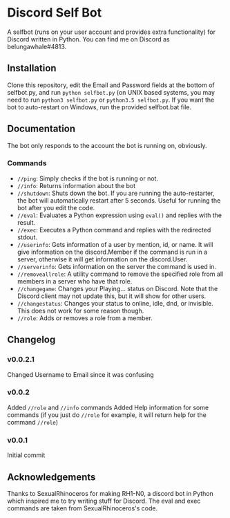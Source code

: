 # Discord Self Bot
A selfbot (runs on your user account and provides extra functionality) for Discord written in Python.
You can find me on Discord as belungawhale#4813.

## Installation
Clone this repository, edit the Email and Password fields at the bottom of selfbot.py, and run `python selfbot.py` (on UNIX based systems, you may need to run `python3 selfbot.py` or `python3.5 selfbot.py`. If you want the bot to auto-restart on Windows, run the provided selfbot.bat file.

## Documentation
The bot only responds to the account the bot is running on, obviously.
### Commands
* `//ping`: Simply checks if the bot is running or not.
* `//info`: Returns information about the bot
* `//shutdown`: Shuts down the bot. If you are running the auto-restarter, the bot will automatically restart after 5 seconds. Useful for running the bot after you edit the code.
* `//eval`: Evaluates a Python expression using `eval()` and replies with the result.
* `//exec`: Executes a Python command and replies with the redirected stdout.
* `//userinfo`: Gets information of a user by mention, id, or name. It will give information on the discord.Member if the command is run in a server, otherwise it will get information on the discord.User.
* `//serverinfo`: Gets information on the server the command is used in.
* `//removeallrole`: A utility command to remove the specified role from all members in a server who have that role.
* `//changegame`: Changes your Playing... status on Discord. Note that the Discord client may not update this, but it will show for other users.
* `//changestatus`: Changes your status to online, idle, dnd, or invisible. This does not work for some reason though.
* `//role`: Adds or removes a role from a member.

## Changelog
### v0.0.2.1
Changed Username to Email since it was confusing

### v0.0.2
Added `//role` and `//info` commands
Added Help information for some commands (if you just do `//role` for example, it will return help for the command `//role`)

### v0.0.1
Initial commit

## Acknowledgements
Thanks to SexualRhinoceros for making RH1-N0, a discord bot in Python which inspired me to try writing stuff for Discord. The eval and exec commands are taken from SexualRhinoceros's code.